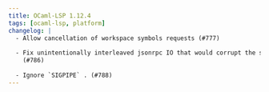 ```yaml
---
title: OCaml-LSP 1.12.4
tags: [ocaml-lsp, platform]
changelog: |
  - Allow cancellation of workspace symbols requests (#777)
  
  - Fix unintentionally interleaved jsonrpc IO that would corrupt the session
    (#786)
  
  - Ignore `SIGPIPE` . (#788)
---
```


